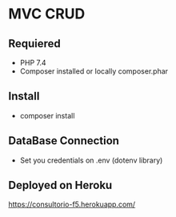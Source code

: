 # MVC CRUD

## Requiered

- PHP 7.4
- Composer installed or locally composer.phar

## Install

- composer install

## DataBase Connection

- Set you credentials on .env  (dotenv library)

## Deployed on Heroku

https://consultorio-f5.herokuapp.com/ 




